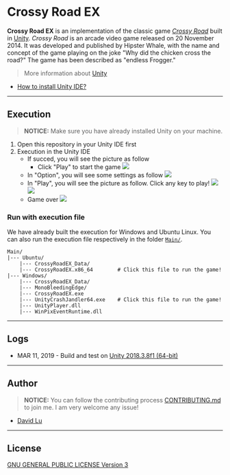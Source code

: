 # Crossy Road EX

**Crossy Road EX** is an implementation of the classic game [*Crossy Road*](https://play.google.com/store/apps/details?id=com.yodo1.crossyroad&hl=en_US) built in [Unity](https://unity3d.com/). *Crossy Road* is an arcade video game released on 20 November 2014. It was developed and published by Hipster Whale, with the name and concept of the game playing on the joke "Why did the chicken cross the road?" The game has been described as "endless Frogger."

> More information about [Unity](https://unity3d.com/)

* [How to install Unity IDE?](https://store.unity.com/?_ga=2.265725839.1060669429.1552211594-647567507.1552211594)

---
## Execution

> **NOTICE:** Make sure you have already installed Unity on your machine.

1. Open this repository in your Unity IDE first
2. Execution in the Unity IDE
    * If succed, you will see the picture as follow
        * Click "Play" to start the game
        ![](https://i.imgur.com/qUA6SBl.png)
    * In "Option", you will see some settings as follow
        ![](https://i.imgur.com/1hPeKYo.png)
    * In "Play", you will see the picture as follow. Click any key to play!
        ![](https://i.imgur.com/GjkTKQs.png)
        ![](https://i.imgur.com/KeyPr5u.png)
    * Game over
        ![](https://i.imgur.com/X18eExN.png)

### Run with execution file

We have already built the execution for Windows and Ubuntu Linux. You can also run the execution file respectively in the folder [`Main/`](Main/).

```
Main/
|--- Ubuntu/
    |--- CrossyRoadEX_Data/
    |--- CrossyRoadEX.x86_64        # Click this file to run the game!
|--- Windows/
    |--- CrossyRoadEX_Data/
    |--- MonoBleedingEdge/
    |--- CrossyRoadEX.exe
    |--- UnityCrashJandler64.exe    # Click this file to run the game!
    |--- UnityPlayer.dll
    |--- WinPixEventRuntime.dll
```

---
## Logs

* MAR 11, 2019 - Build and test on [Unity 2018.3.8f1 (64-bit)](https://unity3d.com/get-unity/download/archive)

---
## Author

> **NOTICE:** You can follow the contributing process [CONTRIBUTING.md](CONTRIBUTING.md) to join me. I am very welcome any issue!

* [David Lu](https://github.com/yungshenglu)

---
## License

[GNU GENERAL PUBLIC LICENSE Version 3](LICENSE)
